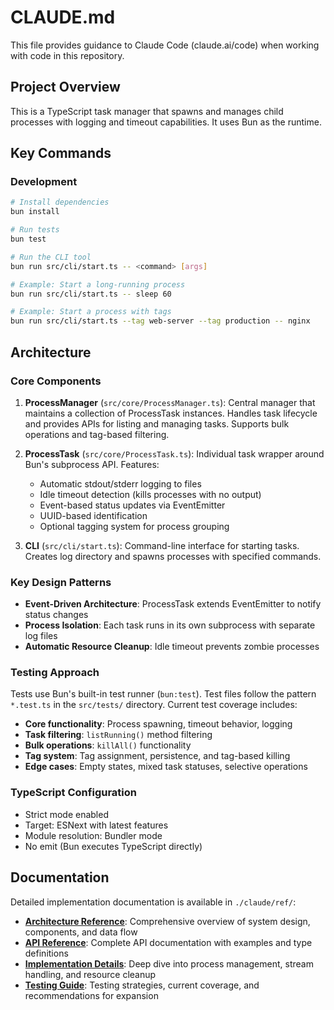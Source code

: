 # CLAUDE.md

This file provides guidance to Claude Code (claude.ai/code) when working with code in this repository.

## Project Overview

This is a TypeScript task manager that spawns and manages child processes with logging and timeout capabilities. It uses Bun as the runtime.

## Key Commands

### Development
```bash
# Install dependencies
bun install

# Run tests
bun test

# Run the CLI tool
bun run src/cli/start.ts -- <command> [args]

# Example: Start a long-running process
bun run src/cli/start.ts -- sleep 60

# Example: Start a process with tags
bun run src/cli/start.ts --tag web-server --tag production -- nginx
```

## Architecture

### Core Components

1. **ProcessManager** (`src/core/ProcessManager.ts`): Central manager that maintains a collection of ProcessTask instances. Handles task lifecycle and provides APIs for listing and managing tasks. Supports bulk operations and tag-based filtering.

2. **ProcessTask** (`src/core/ProcessTask.ts`): Individual task wrapper around Bun's subprocess API. Features:
   - Automatic stdout/stderr logging to files
   - Idle timeout detection (kills processes with no output)
   - Event-based status updates via EventEmitter
   - UUID-based identification
   - Optional tagging system for process grouping

3. **CLI** (`src/cli/start.ts`): Command-line interface for starting tasks. Creates log directory and spawns processes with specified commands.

### Key Design Patterns

- **Event-Driven Architecture**: ProcessTask extends EventEmitter to notify status changes
- **Process Isolation**: Each task runs in its own subprocess with separate log files
- **Automatic Resource Cleanup**: Idle timeout prevents zombie processes

### Testing Approach

Tests use Bun's built-in test runner (`bun:test`). Test files follow the pattern `*.test.ts` in the `src/tests/` directory. Current test coverage includes:

- **Core functionality**: Process spawning, timeout behavior, logging
- **Task filtering**: `listRunning()` method filtering 
- **Bulk operations**: `killAll()` functionality
- **Tag system**: Tag assignment, persistence, and tag-based killing
- **Edge cases**: Empty states, mixed task statuses, selective operations

### TypeScript Configuration

- Strict mode enabled
- Target: ESNext with latest features
- Module resolution: Bundler mode
- No emit (Bun executes TypeScript directly)

## Documentation

Detailed implementation documentation is available in `./claude/ref/`:

- **[Architecture Reference](./claude/ref/architecture.md)**: Comprehensive overview of system design, components, and data flow
- **[API Reference](./claude/ref/api-reference.md)**: Complete API documentation with examples and type definitions  
- **[Implementation Details](./claude/ref/implementation-details.md)**: Deep dive into process management, stream handling, and resource cleanup
- **[Testing Guide](./claude/ref/testing-guide.md)**: Testing strategies, current coverage, and recommendations for expansion